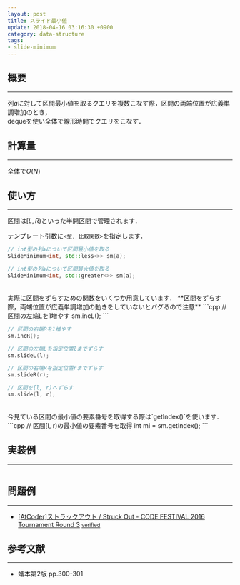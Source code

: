```yaml
---
layout: post
title: スライド最小値
update: 2018-04-16 03:16:30 +0900
category: data-structure
tags:
- slide-minimum
---
```


## 概要
---
列$a$に対して区間最小値を取るクエリを複数こなす際，区間の両端位置が広義単調増加のとき，  
dequeを使い全体で線形時間でクエリをこなす．

## 計算量
---
全体で$O(N)$

## 使い方
---
区間は$[L, R)$といった半開区間で管理されます．  

テンプレート引数に`<型, 比較関数>`を指定します．
```cpp
// int型の列aについて区間最小値を取る
SlideMinimum<int, std::less<>> sm(a);
```
```cpp
// int型の列aについて区間最大値を取る
SlideMinimum<int, std::greater<>> sm(a);
```
<br>
実際に区間をずらすための関数をいくつか用意しています．  
**区間をずらす際，両端位置が広義単調増加の動きをしていないとバグるので注意**
```cpp
// 区間の左端Lを1増やす
sm.incL();
```

```cpp
// 区間の右端Rを1増やす
sm.incR();
```

```cpp
// 区間の左端Lを指定位置lまでずらす
sm.slideL(l);
```

```cpp
// 区間の右端Rを指定位置rまでずらす
sm.slideR(r);
```

```cpp
// 区間を[l, r)へずらす
sm.slide(l, r);
```
<br>
今見ている区間の最小値の要素番号を取得する際は`getIndex()`を使います．
```cpp
// 区間[l, r)の最小値の要素番号を取得
int mi = sm.getIndex();
```

## 実装例
---
<pre class="cpp"><code src="https://raw.githubusercontent.com/satanic0258/Cpp_snippet/master/src/data-structure/SlideMinimum.cpp"></code></pre>

## 問題例
---
- [\[AtCoder\]ストラックアウト / Struck Out - CODE FESTIVAL 2016 Tournament Round 3](https://beta.atcoder.jp/contests/cf16-tournament-round3-open/tasks/asaporo_d) <small>[verified](https://beta.atcoder.jp/contests/cf16-tournament-round3-open/submissions/2365976)</small>

## 参考文献
---
- 蟻本第2版 pp.300-301